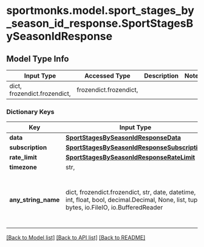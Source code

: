 # sportmonks.model.sport_stages_by_season_id_response.SportStagesBySeasonIdResponse

## Model Type Info
Input Type | Accessed Type | Description | Notes
------------ | ------------- | ------------- | -------------
dict, frozendict.frozendict,  | frozendict.frozendict,  |  | 

### Dictionary Keys
Key | Input Type | Accessed Type | Description | Notes
------------ | ------------- | ------------- | ------------- | -------------
**data** | [**SportStagesBySeasonIdResponseData**](SportStagesBySeasonIdResponseData.md) | [**SportStagesBySeasonIdResponseData**](SportStagesBySeasonIdResponseData.md) |  | [optional] 
**subscription** | [**SportStagesBySeasonIdResponseSubscription**](SportStagesBySeasonIdResponseSubscription.md) | [**SportStagesBySeasonIdResponseSubscription**](SportStagesBySeasonIdResponseSubscription.md) |  | [optional] 
**rate_limit** | [**SportStagesBySeasonIdResponseRateLimit**](SportStagesBySeasonIdResponseRateLimit.md) | [**SportStagesBySeasonIdResponseRateLimit**](SportStagesBySeasonIdResponseRateLimit.md) |  | [optional] 
**timezone** | str,  | str,  |  | [optional] 
**any_string_name** | dict, frozendict.frozendict, str, date, datetime, int, float, bool, decimal.Decimal, None, list, tuple, bytes, io.FileIO, io.BufferedReader | frozendict.frozendict, str, BoolClass, decimal.Decimal, NoneClass, tuple, bytes, FileIO | any string name can be used but the value must be the correct type | [optional]

[[Back to Model list]](../../README.md#documentation-for-models) [[Back to API list]](../../README.md#documentation-for-api-endpoints) [[Back to README]](../../README.md)

